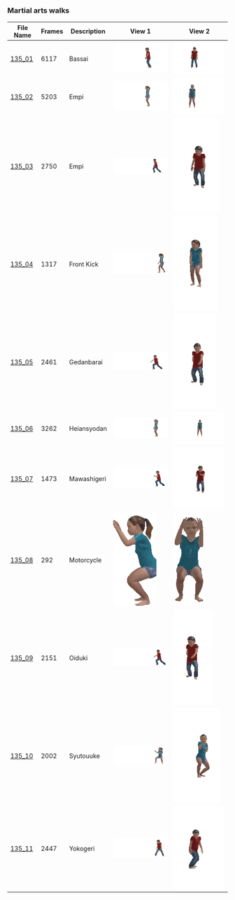 ### Martial arts walks
|File Name|Frames|Description|View 1|View 2|
|-|-|-|-|-|
|[135_01](https://github.com/Shriinivas/cmubvh/raw/main/Sequence-131-135/135/Data/135_01.zip)|6117|Bassai|<img src="https://github.com/Shriinivas/cmubvhgifs/blob/main/Sequence-131-135/135/135_01_0.gif"/>|<img src="https://github.com/Shriinivas/cmubvhgifs/blob/main/Sequence-131-135/135/135_01_1.gif"/>|
|[135_02](https://github.com/Shriinivas/cmubvh/raw/main/Sequence-131-135/135/Data/135_02.zip)|5203|Empi|<img src="https://github.com/Shriinivas/cmubvhgifs/blob/main/Sequence-131-135/135/135_02_0.gif"/>|<img src="https://github.com/Shriinivas/cmubvhgifs/blob/main/Sequence-131-135/135/135_02_1.gif"/>|
|[135_03](https://github.com/Shriinivas/cmubvh/raw/main/Sequence-131-135/135/Data/135_03.zip)|2750|Empi|<img src="https://github.com/Shriinivas/cmubvhgifs/blob/main/Sequence-131-135/135/135_03_0.gif"/>|<img src="https://github.com/Shriinivas/cmubvhgifs/blob/main/Sequence-131-135/135/135_03_1.gif"/>|
|[135_04](https://github.com/Shriinivas/cmubvh/raw/main/Sequence-131-135/135/Data/135_04.zip)|1317|Front Kick|<img src="https://github.com/Shriinivas/cmubvhgifs/blob/main/Sequence-131-135/135/135_04_0.gif"/>|<img src="https://github.com/Shriinivas/cmubvhgifs/blob/main/Sequence-131-135/135/135_04_1.gif"/>|
|[135_05](https://github.com/Shriinivas/cmubvh/raw/main/Sequence-131-135/135/Data/135_05.zip)|2461|Gedanbarai|<img src="https://github.com/Shriinivas/cmubvhgifs/blob/main/Sequence-131-135/135/135_05_0.gif"/>|<img src="https://github.com/Shriinivas/cmubvhgifs/blob/main/Sequence-131-135/135/135_05_1.gif"/>|
|[135_06](https://github.com/Shriinivas/cmubvh/raw/main/Sequence-131-135/135/Data/135_06.zip)|3262|Heiansyodan|<img src="https://github.com/Shriinivas/cmubvhgifs/blob/main/Sequence-131-135/135/135_06_0.gif"/>|<img src="https://github.com/Shriinivas/cmubvhgifs/blob/main/Sequence-131-135/135/135_06_1.gif"/>|
|[135_07](https://github.com/Shriinivas/cmubvh/raw/main/Sequence-131-135/135/Data/135_07.zip)|1473|Mawashigeri|<img src="https://github.com/Shriinivas/cmubvhgifs/blob/main/Sequence-131-135/135/135_07_0.gif"/>|<img src="https://github.com/Shriinivas/cmubvhgifs/blob/main/Sequence-131-135/135/135_07_1.gif"/>|
|[135_08](https://github.com/Shriinivas/cmubvh/raw/main/Sequence-131-135/135/Data/135_08.zip)|292|Motorcycle|<img src="https://github.com/Shriinivas/cmubvhgifs/blob/main/Sequence-131-135/135/135_08_0.gif"/>|<img src="https://github.com/Shriinivas/cmubvhgifs/blob/main/Sequence-131-135/135/135_08_1.gif"/>|
|[135_09](https://github.com/Shriinivas/cmubvh/raw/main/Sequence-131-135/135/Data/135_09.zip)|2151|Oiduki|<img src="https://github.com/Shriinivas/cmubvhgifs/blob/main/Sequence-131-135/135/135_09_0.gif"/>|<img src="https://github.com/Shriinivas/cmubvhgifs/blob/main/Sequence-131-135/135/135_09_1.gif"/>|
|[135_10](https://github.com/Shriinivas/cmubvh/raw/main/Sequence-131-135/135/Data/135_10.zip)|2002|Syutouuke|<img src="https://github.com/Shriinivas/cmubvhgifs/blob/main/Sequence-131-135/135/135_10_0.gif"/>|<img src="https://github.com/Shriinivas/cmubvhgifs/blob/main/Sequence-131-135/135/135_10_1.gif"/>|
|[135_11](https://github.com/Shriinivas/cmubvh/raw/main/Sequence-131-135/135/Data/135_11.zip)|2447|Yokogeri|<img src="https://github.com/Shriinivas/cmubvhgifs/blob/main/Sequence-131-135/135/135_11_0.gif"/>|<img src="https://github.com/Shriinivas/cmubvhgifs/blob/main/Sequence-131-135/135/135_11_1.gif"/>|
